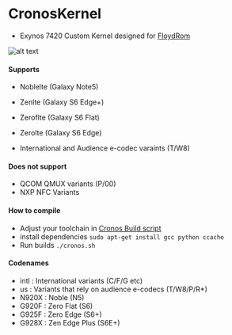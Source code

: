# CronosKernel
- Exynos 7420 Custom Kernel designed for [FloydRom](https://forum.xda-developers.com/note5/development/rom-floyd-n7fe-port-v1-0-t3882804)

![alt text](https://img.xda-cdn.com/ytrk97JCqO29cB7oDUz608P3lg8=/http%3A%2F%2Fi68.tinypic.com%2F2dgkpz5.png) 

#### Supports

- Noblelte (Galaxy Note5)
- Zenlte (Galaxy S6 Edge+)
- Zeroflte (Galaxy S6 Flat)
- Zerolte (Galaxy S6 Edge)

- International and Audience e-codec varaints (T/W8)

#### Does not support
- QCOM QMUX variants (P/00)
- NXP NFC Variants

#### How to compile

* Adjust your toolchain in [Cronos Build script](../cronos/cronos.sh#L22)
* install dependencies `sudo apt-get install gcc python ccache`
* Run builds `./cronos.sh`

#### Codenames
- intl : International variants (C/F/G etc) 
- us : Variants that rely on audience e-codecs (T/W8/P/R*)
- N920X : Noble         (N5)
- G920F : Zero Flat     (S6)
- G925F : Zero Edge     (S6+)
- G928X : Zen Edge Plus (S6E+)
